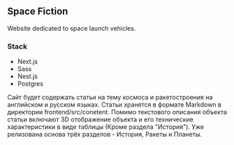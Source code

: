 ## Space Fiction

Website dedicated to space launch vehicles.


### Stack
- Next.js
- Sass
- Nest.js
- Postgres


Сайт будет содержать статьи на тему космоса и ракетостроения на английском и русском языках. Статьи хранятся в формате Markdown в директории frontend/src/conetent. Помимо текстового описания объекта статьи включают 3D отображение объекта и его технические характеристики в виде таблицы (Кроме раздела "История"). Уже релизована основа трёх разделов - История, Ракеты и Планеты. 
